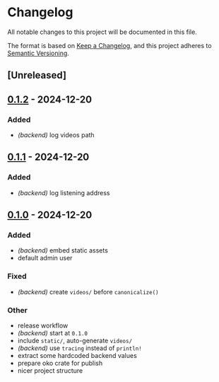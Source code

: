# Changelog

All notable changes to this project will be documented in this file.

The format is based on [Keep a Changelog](https://keepachangelog.com/en/1.0.0/),
and this project adheres to [Semantic Versioning](https://semver.org/spec/v2.0.0.html).

## [Unreleased]

## [0.1.2](https://github.com/piotrpdev/oko/compare/oko-v0.1.1...oko-v0.1.2) - 2024-12-20

### Added

- *(backend)* log videos path

## [0.1.1](https://github.com/piotrpdev/oko/compare/oko-v0.1.0...oko-v0.1.1) - 2024-12-20

### Added

- *(backend)* log listening address

## [0.1.0](https://github.com/piotrpdev/oko/releases/tag/oko-v0.1.0) - 2024-12-20

### Added

- *(backend)* embed static assets
- default admin user

### Fixed

- *(backend)* create `videos/` before `canonicalize()`

### Other

- release workflow
- *(backend)* start at `0.1.0`
- include `static/`, auto-generate `videos/`
- *(backend)* use `tracing` instead of `println!`
- extract some hardcoded backend values
- prepare oko crate for publish
- nicer project structure
